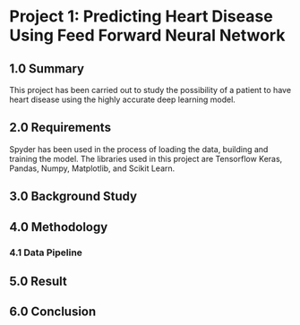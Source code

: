 # Project 1: Predicting Heart Disease Using Feed Forward Neural Network

## 1.0 Summary 
This project has been carried out to study the possibility of a patient to have heart disease using the highly accurate deep learning model.


## 2.0 Requirements
Spyder has been used in the process of loading the data, building and training the model. The libraries used in this project are Tensorflow Keras, Pandas, Numpy, Matplotlib, and Scikit Learn.


## 3.0 Background Study



## 4.0 Methodology
### 4.1 Data Pipeline



## 5.0 Result



## 6.0 Conclusion
